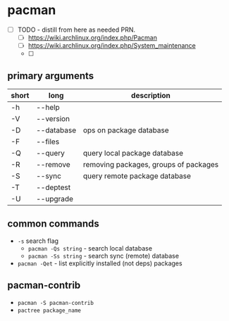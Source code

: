 # pacman

- [ ] TODO - distill from here as needed PRN.
  - [ ] https://wiki.archlinux.org/index.php/Pacman
  - [ ] https://wiki.archlinux.org/index.php/System_maintenance
  - [ ] 

## primary arguments

| short | long       |  description                           |
| ----- | ---------- | ------------------------------------- |
| -h    | --help     |                                        |
| -V    | --version  |                                        |
| -D    | --database |  ops on package database               |
| -F    | --files    |                                        |
| -Q    | --query    |  query local package database          |
| -R    | --remove   |  removing packages, groups of packages |
| -S    | --sync     |  query remote package database         |
| -T    | --deptest  |                                        |
| -U    | --upgrade  |                                        |

## common commands

- `-s` search flag
  - `pacman -Qs string` - search local database
  - `pacman -Ss string` - search sync (remote) database
- `pacman -Qet` - list explicitly installed (not deps) packages


## pacman-contrib

- `pacman -S pacman-contrib`
- `pactree package_name`
